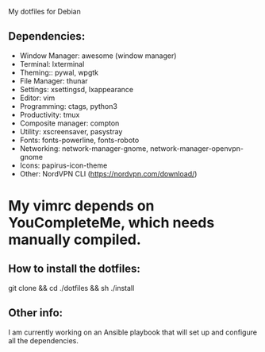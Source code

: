 My dotfiles for Debian

## Dependencies:
* Window Manager: awesome (window manager)
* Terminal: lxterminal
* Theming:: pywal, wpgtk
* File Manager: thunar
* Settings: xsettingsd, lxappearance
* Editor: vim
* Programming: ctags, python3
* Productivity: tmux
* Composite manager: compton
* Utility: xscreensaver, pasystray
* Fonts: fonts-powerline, fonts-roboto
* Networking: network-manager-gnome, network-manager-openvpn-gnome
* Icons: papirus-icon-theme
* Other: NordVPN CLI (https://nordvpn.com/download/)

# My vimrc depends on YouCompleteMe, which needs manually compiled.

## How to install the dotfiles:
git clone <this repository> && cd ./dotfiles && sh ./install

## Other info:
I am currently working on an Ansible playbook that will set up and configure all the dependencies.
